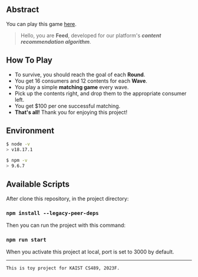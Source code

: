 ## Abstract

You can play this game [here](https://kadiace.github.io/2023F_CS489_FeedLovers).

> Hello, you are **Feed**, developed for our platform's **_content recommendation algorithm_**.

## How To Play

- To survive, you should reach the goal of each **Round**.
- You get 16 consumers and 12 contents for each **Wave**.
- You play a simple **matching game** every wave.
- Pick up the contents right, and drop them to the appropriate consumer left.
- You get $100 per one successful matching.
- **That's all!** Thank you for enjoying this project!

## Environment

```bash
$ node -v
> v18.17.1

$ npm -v
> 9.6.7
```

## Available Scripts

After clone this repository, in the project directory:

### `npm install --legacy-peer-deps`

Then you can run the project with this command:

### `npm run start`

When you activate this project at local, port is set to 3000 by default.

---

```
This is toy project for KAIST CS489, 2023F.
```
